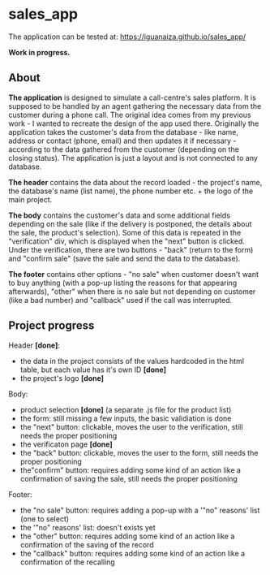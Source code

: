 # sales_app
The application can be tested at: https://iguanaiza.github.io/sales_app/

**Work in progress.**

About
---------------
 **The application** is designed to simulate a call-centre's sales platform. It is supposed to be handled by an agent gathering the necessary data from the customer during a phone call. The original idea comes from my previous work - I wanted to recreate the design of the app used there. Originally the application takes the customer's data from the database - like name, address or contact (phone, email) and then updates it if necessary - according to the data gathered from the customer (depending on the closing status). The application is just a layout and is not connected to any database.

 **The header** contains the data about the record loaded - the project's name, the database's name (list name), the phone number etc. + the logo of the main project.

 **The body** contains the customer's data and some additional fields depending on the sale (like if the delivery is postponed, the details about the sale, the product's selection). Some of this data is repeated in the "verification" div, which is displayed when the "next" button is clicked. Under the verification, there are two buttons - "back" (return to the form) and "confirm sale" (save the sale and send the data to the database).

 **The footer** contains other options - "no sale" when customer doesn't want to buy anything (with a pop-up listing the reasons for that appearing afterwards), "other" when there is no sale but not depending on customer (like a bad number) and "callback" used if the call was interrupted.

Project progress
---------------
Header **[done]**:
- the data in the project consists of the values hardcoded in the html table, but each value has it's own ID **[done]**
- the project's logo **[done]**

Body:
- product selection **[done]** (a separate .js file for the product list)
- the form: still missing a few inputs, the basic validiation is done
- the "next" button: clickable, moves the user to the verification, still needs the proper positioning
- the verificaton page **[done]**
- the "back" button: clickable, moves the user to the form, still needs the proper positioning
- the"confirm" button: requires adding some kind of an action like a confirmation of saving the sale, still needs the proper positioning

Footer:
- the "no sale" button: requires adding a pop-up with a '"no" reasons' list (one to select)
- the '"no" reasons' list: doesn't exists yet
- the "other" button: requires adding some kind of an action like a confirmation of the saving of the record
- the "callback" button: requires adding some kind of an action like a confirmation of the recalling
